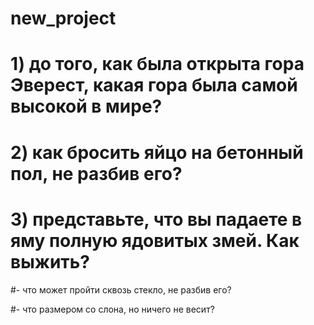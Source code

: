 # new_project
# 1) до того, как была открыта гора Эверест, какая гора была самой высокой в мире?

# 2) как бросить яйцо на бетонный пол, не разбив его?

# 3) представьте, что вы падаете в яму полную ядовитых змей. Как выжить?
#- что может пройти сквозь стекло, не разбив его?

#- что размером со слона, но ничего не весит?
